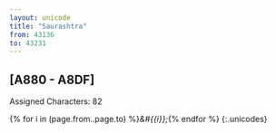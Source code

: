 ```yaml
---
layout: unicode
title: "Saurashtra"
from: 43136
to: 43231
---
```


## 	[A880 - A8DF]

Assigned Characters: 82

{% for i in (page.from..page.to) %}<i>&#{{i}};</i>{% endfor %}
{:.unicodes}
